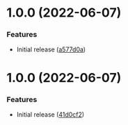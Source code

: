 # 1.0.0 (2022-06-07)


### Features

* Initial release ([a577d0a](https://github.com/de-it-krachten/ansible-role-postfix/commit/a577d0ade9aafeb7f64d766b6def5fb3487cb1b2))

# 1.0.0 (2022-06-07)


### Features

* Initial release ([41d0cf2](https://github.com/de-it-krachten/ansible-role-postfix/commit/41d0cf297c79e6b8ef6c446667f606cf9705343b))
